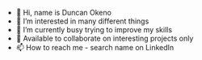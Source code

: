 - 👋 Hi, name is Duncan Okeno
- 👀 I’m interested in many different things
- 🌱 I’m currently busy trying to improve my skills
- 💞️ Available to collaborate on interesting projects only
- 📫 How to reach me - search name on LinkedIn

<!---
dunnudge/dunnudge is a ✨ special ✨ repository because its `README.md` (this file) appears on your GitHub profile.
You can click the Preview link to take a look at your changes.
--->
